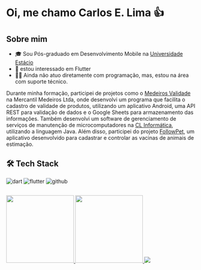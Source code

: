 # Oi, me chamo Carlos E. Lima 👍

## Sobre mim
- 🎓 Sou Pós-graduado em Desenvolvimento Mobile na [Universidade Estácio](https://estacio.br/cursos/pos-graduacao/desenvolvimento-mobile)
- 👀 estou interessado em Flutter
- 👨‍💻 Ainda não atuo diretamente com programação, mas, estou na área com suporte técnico.

Durante minha formação, participei de projetos como o [Medeiros Validade](https://play.google.com/store/apps/details?id=br.dev.carloslima.medeiros_validade) na Mercantil Medeiros Ltda, onde desenvolvi um programa que facilita o cadastro de validade de produtos, utilizando um aplicativo Android, uma API REST para validação de dados e o Google Sheets para armazenamento das informações. Também desenvolvi um software de gerenciamento de serviços de manutenção de microcomputadores na [CL Informática](https://github.com/EduardoLima03/clinformatica), utilizando a linguagem Java. Além disso, participei do projeto [FollowPet](https://eduardolima03.github.io/followpet/), um aplicativo desenvolvido para cadastrar e controlar as vacinas de animais de estimação.

## 🛠 Tech Stack
![dart](https://camo.githubusercontent.com/b39cdecbda320ad50c55bf73a611e5321d6e41970edf2a959ead02886812f50d/68747470733a2f2f696d672e736869656c64732e696f2f62616467652f2d446172742d3035313232413f7374796c653d666c6174266c6f676f3d64617274266c6f676f436f6c6f723d303037414343)
![flutter](https://camo.githubusercontent.com/6c035586aa2e2fa975f9d32e8d7b31bd5c0218e7604778781e444cffe731d2eb/68747470733a2f2f696d672e736869656c64732e696f2f62616467652f466c75747465722d3035313232413f7374796c653d666c6174266c6f676f3d666c7574746572266c6f676f436f6c6f723d303041444438)
![github](https://camo.githubusercontent.com/7351faee49d112ce687af355939eb57f20d8d129da7255639aa64695f52e0cd9/68747470733a2f2f696d672e736869656c64732e696f2f62616467652f2d4769744875622d3035313232413f7374796c653d666c6174266c6f676f3d676974687562266c6f676f436f6c6f723d303041444438)

## 
<div>
  <a href="https://github.com/EduardoLima03">
  <img height="180em" src="https://github-readme-stats.vercel.app/api?username=EduardoLima03&show_icons=true&theme=dark&include_all_commits=true&count_private=true"/>
  <img height="180em" src="https://github-readme-stats.vercel.app/api/top-langs/?username=EduardoLima03&layout=compact&langs_count=16&theme=dark"/>
  <img src="https://github-profile-summary-cards.vercel.app/api/cards/profile-details?username=eduardoLima03"/>
</div>

<!---
EduardoLima03/EduardoLima03 is a ✨ special ✨ repository because its `README.md` (this file) appears on your GitHub profile.
You can click the Preview link to take a look at your changes.
--->
